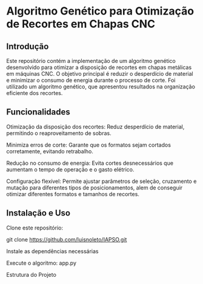 # Algoritmo Genético para Otimização de Recortes em Chapas CNC

## Introdução

Este repositório contém a implementação de um algoritmo genético desenvolvido para otimizar a disposição de recortes em chapas metálicas em máquinas CNC. 
O objetivo principal é reduzir o desperdício de material e minimizar o consumo de energia durante o processo de corte. Foi utilizado um algoritmo genético, que apresentou resultados na organização eficiente dos recortes.

## Funcionalidades

Otimização da disposição dos recortes: Reduz desperdício de material, permitindo o reaproveitamento de sobras.

Minimiza erros de corte: Garante que os formatos sejam cortados corretamente, evitando retrabalho.

Redução no consumo de energia: Evita cortes desnecessários que aumentam o tempo de operação e o gasto elétrico.

Configuração flexível: Permite ajustar parâmetros de seleção, cruzamento e mutação para diferentes tipos de posicionamentos, alem de conseguir otimizar diferentes formatos e tamanhos de recortes.

## Instalação e Uso

Clone este repositório:

git clone https://github.com/luisnoleto/IAPSO.git

Instale as dependências necessárias

Execute o algoritmo:
app.py

Estrutura do Projeto
